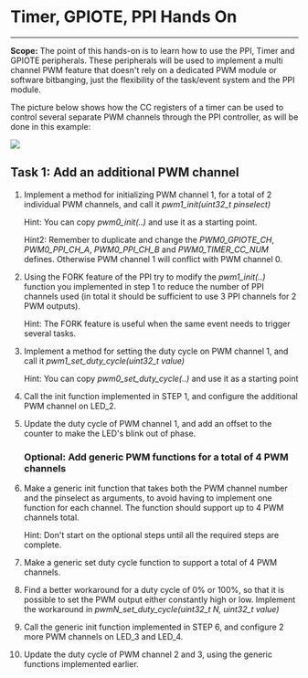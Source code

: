 # Timer, GPIOTE, PPI Hands On
------

**Scope:** The point of this hands-on is to learn how to use the PPI, Timer and GPIOTE peripherals. 
These peripherals will be used to implement a multi channel PWM feature that doesn't rely on a dedicated PWM module or software bitbanging, just the flexibility of the task/event system and the PPI module. 

The picture below shows how the CC registers of a timer can be used to control several separate PWM channels through the PPI controller, as will be done in this example:

![](https://github.com/NordicSemiconductor/nrf52-timer-gpiote-ppi-hands-on/tree/master/pics)

## Task 1: Add an additional PWM channel

1.  Implement a method for initializing PWM channel 1, for a total of 2 individual PWM channels, and call it *pwm1_init(uint32_t pinselect)*

	Hint: You can copy *pwm0_init(..)* and use it as a starting point.

	Hint2: Remember to duplicate and change the *PWM0_GPIOTE_CH*, *PWM0_PPI_CH_A*, *PWM0_PPI_CH_B* and *PWM0_TIMER_CC_NUM* defines. Otherwise PWM channel 1 will conflict with PWM channel 0.


2.  Using the FORK feature of the PPI try to modify the *pwm1_init(..)* function you implemented in step 1 to reduce the number of PPI channels used (in total it should be sufficient to use 3 PPI channels for 2 PWM outputs).
	
	Hint: The FORK feature is useful when the same event needs to trigger several tasks.


3.  Implement a method for setting the duty cycle on PWM channel 1, and call it *pwm1_set_duty_cycle(uint32_t value)*

	Hint: You can copy *pwm0_set_duty_cycle(..)* and use it as a starting point

4.  Call the init function implemented in STEP 1, and configure the additional PWM channel on LED_2.
 
5.  Update the duty cycle of PWM channel 1, and add an offset to the counter to make the LED's blink out of phase.

	### Optional: Add generic PWM functions for a total of 4 PWM channels

6.  Make a generic init function that takes both the PWM channel number and the pinselect as arguments, to avoid having to implement one function for each channel. The function should support up to 4 PWM channels total.

	Hint: Don't start on the optional steps until all the required steps are complete. 


7.  Make a generic set duty cycle function to support a total of 4 PWM channels.

8.  Find a better workaround for a duty cycle of 0% or 100%, so that it is possible to set the PWM output either constantly high or low.
	Implement the workaround in *pwmN_set_duty_cycle(uint32_t N, uint32_t value)*

    
9.	Call the generic init function implemented in STEP 6, and configure 2 more PWM channels on LED_3 and LED_4.

10.	Update the duty cycle of PWM channel 2 and 3, using the generic functions implemented earlier.